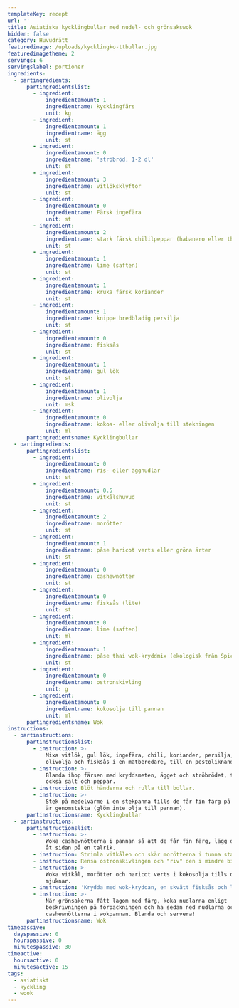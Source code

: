 ```yaml
---
templateKey: recept
url: ''
title: Asiatiska kycklingbullar med nudel- och grönsakswok
hidden: false
category: Huvudrätt
featuredimage: /uploads/kycklingko-ttbullar.jpg
featuredimagetheme: 2
servings: 6
servingslabel: portioner
ingredients:
  - partingredients:
      partingredientslist:
        - ingredient:
            ingredientamount: 1
            ingredientname: kycklingfärs
            unit: kg
        - ingredient:
            ingredientamount: 1
            ingredientname: ägg
            unit: st
        - ingredient:
            ingredientamount: 0
            ingredientname: 'ströbröd, 1-2 dl'
            unit: st
        - ingredient:
            ingredientamount: 3
            ingredientname: vitlöksklyftor
            unit: st
        - ingredient:
            ingredientamount: 0
            ingredientname: Färsk ingefära
            unit: st
        - ingredient:
            ingredientamount: 2
            ingredientname: stark färsk chililpeppar (habanero eller thaichili)
            unit: st
        - ingredient:
            ingredientamount: 1
            ingredientname: lime (saften)
            unit: st
        - ingredient:
            ingredientamount: 1
            ingredientname: kruka färsk koriander
            unit: st
        - ingredient:
            ingredientamount: 1
            ingredientname: knippe bredbladig persilja
            unit: st
        - ingredient:
            ingredientamount: 0
            ingredientname: fisksås
            unit: st
        - ingredient:
            ingredientamount: 1
            ingredientname: gul lök
            unit: st
        - ingredient:
            ingredientamount: 1
            ingredientname: olivolja
            unit: msk
        - ingredient:
            ingredientamount: 0
            ingredientname: kokos- eller olivolja till stekningen
            unit: ml
      partingredientsname: Kycklingbullar
  - partingredients:
      partingredientslist:
        - ingredient:
            ingredientamount: 0
            ingredientname: ris- eller äggnudlar
            unit: st
        - ingredient:
            ingredientamount: 0.5
            ingredientname: vitkålshuvud
            unit: st
        - ingredient:
            ingredientamount: 2
            ingredientname: morötter
            unit: st
        - ingredient:
            ingredientamount: 1
            ingredientname: påse haricot verts eller gröna ärter
            unit: st
        - ingredient:
            ingredientamount: 0
            ingredientname: cashewnötter
            unit: st
        - ingredient:
            ingredientamount: 0
            ingredientname: fisksås (lite)
            unit: st
        - ingredient:
            ingredientamount: 0
            ingredientname: lime (saften)
            unit: ml
        - ingredient:
            ingredientamount: 1
            ingredientname: påse thai wok-kryddmix (ekologisk från Spicemaster)
            unit: st
        - ingredient:
            ingredientamount: 0
            ingredientname: ostronskivling
            unit: g
        - ingredient:
            ingredientamount: 0
            ingredientname: kokosolja till pannan
            unit: ml
      partingredientsname: Wok
instructions:
  - partinstructions:
      partinstructionslist:
        - instruction: >-
            Mixa vitlök, gul lök, ingefära, chili, koriander, persilja, lime,
            olivolja och fisksås i en matberedare, till en pestoliknande smet.
        - instruction: >-
            Blanda ihop färsen med kryddsmeten, ägget och ströbrödet, tillsätt
            också salt och peppar.
        - instruction: Blöt händerna och rulla till bollar.
        - instruction: >-
            Stek på medelvärme i en stekpanna tills de får fin färg på ytan och
            är genomstekta (glöm inte olja till pannan).
      partinstructionsname: Kycklingbullar
  - partinstructions:
      partinstructionslist:
        - instruction: >-
            Woka cashewnötterna i pannan så att de får fin färg, lägg dem sedan
            åt sidan på en talrik.
        - instruction: Strimla vitkålen och skär morötterna i tunna stavar.
        - instruction: Rensa ostronskivlingen och "riv" den i mindre bitar.
        - instruction: >-
            Woka vitkål, morötter och haricot verts i kokosolja tills de
            mjuknar.
        - instruction: 'Krydda med wok-kryddan, en skvätt fisksås och limesaft.'
        - instruction: >-
            När grönsakerna fått lagom med färg, koka nudlarna enligt
            beskrivningen på förpackningen och ha sedan ned nudlarna och
            cashewnötterna i wokpannan. Blanda och servera!
      partinstructionsname: Wok
timepassive:
  dayspassive: 0
  hourspassive: 0
  minutespassive: 30
timeactive:
  hoursactive: 0
  minutesactive: 15
tags:
  - asiatiskt
  - kyckling
  - wook
---
```


